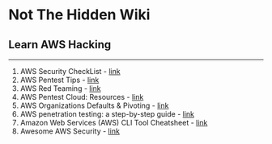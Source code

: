 # Not The Hidden Wiki

## Learn AWS Hacking
-----

1. AWS Security CheckList - [link](https://awscheck.fyi/)
2. AWS Pentest Tips - [link](https://csbygb.gitbook.io/pentips/cloud-pentest/aws)
3. AWS Red Teaming - [link](https://drive.google.com/file/d/1dG_KZ8GV5hZ-XrWlhk9vOxL8vAd-9sut/edit)
4. AWS Pentest Cloud: Resources - [link](https://github.com/lutzenfried/OffensiveCloud/blob/main/AWS/AWS%20Pentest%20Cloud%20-%20Resources.md)
5. AWS Organizations Defaults & Pivoting - [link](https://hackingthe.cloud/aws/general-knowledge/aws_organizations_defaults/)
6. AWS penetration testing: a step-by-step guide - [link](https://www.hackthebox.com/blog/aws-pentesting-guide)
7. Amazon Web Services (AWS) CLI Tool Cheatsheet - [link](https://github.com/dafthack/CloudPentestCheatsheets/blob/master/cheatsheets/AWS.md)
8. Awesome AWS Security - [link](https://github.com/jassics/awesome-aws-security)